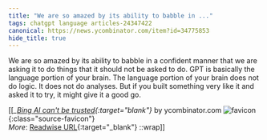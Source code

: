 ```yaml
---
title: "We are so amazed by its ability to babble in ..."
tags: chatgpt language articles-24347422
canonical: https://news.ycombinator.com/item?id=34775853
hide_title: true
---
```


We are so amazed by its ability to babble in a confident manner that we are asking it to do things that it should not be asked to do. GPT is basically the language portion of your brain. The language portion of your brain does not do logic. It does not do analyses. But if you built something very like it and asked it to try, it might give it a good go.


[[<cite>_[Bing AI can't be trusted](https://news.ycombinator.com/item?id=34775853){:target="_blank"}_</cite> by ycombinator.com ![favicon](https://s2.googleusercontent.com/s2/favicons?domain=news.ycombinator.com){:class="source-favicon"}<br>
_More_: [Readwise URL](https://readwise.io/open/475476020){:target="_blank"}
::wrap]]